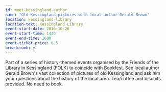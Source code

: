 ```yaml
---
id: meet-kessingland-author
name: "Old Kessingland pictures with local author Gerald Brown"
location: kessingland-library
location-text: Kessingland Library
event-start-date: 2016-10-26
event-start-time: 1430
event-end-time: 1600
event-ticket-price: 0.5
breadcrumb: y
---
```


Part of a series of history-themed events organised by the Friends of the Library in Kessingland (FOLK) to coincide with Bookfest. See local author Gerald Brown's vast collection of pictures of old Kessingland and ask him your questions about the history of the local area.  Tea/coffee and biscuits provided.  No need to book.
